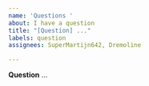```yaml
---
name: 'Questions '
about: I have a question
title: "[Question] ..."
labels: question
assignees: SuperMartijn642, Dremoline

---
```


**Question**
...
